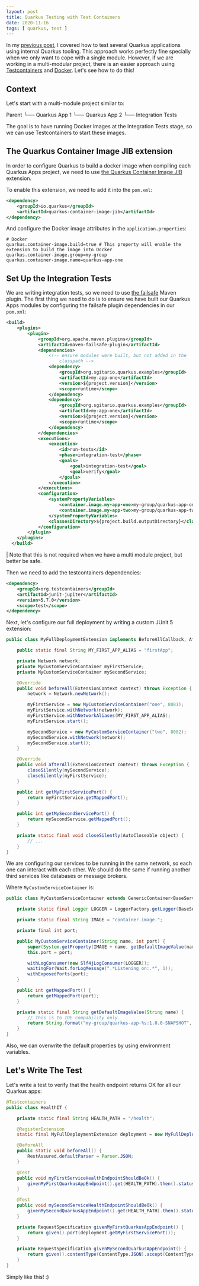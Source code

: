 ```yaml
---
layout: post
title: Quarkus Testing with Test Containers
date: 2020-11-16
tags: [ quarkus, test ]
---
```


In my [previous post](https://sgitario.github.io/quarkus-test-framework/), I covered how to test several Quarkus applications using internal Quarkus tooling. This approach works perfectly fine specially when we only want to cope with a single module. However, if we are working in a multi-modular project, there is an easier approach using [Testcontainers](https://www.testcontainers.org/) and [Docker](https://www.docker.com/). Let's see how to do this!

## Context

Let's start with a multi-module project similar to:

Parent
└── Quarkus App 1
└── Quarkus App 2
└── Integration Tests

The goal is to have running Docker images at the Integration Tests stage, so we can use Testcontainers to start these images.

## The Quarkus Container Image JIB extension

In order to configure Quarkus to build a docker image when compiling each Quarkus Apps project, we need to use [the Quarkus Container Image JIB](https://quarkus.io/guides/container-image) extension.

To enable this extension, we need to add it into the `pom.xml`:

```xml
<dependency>
    <groupId>io.quarkus</groupId>
    <artifactId>quarkus-container-image-jib</artifactId>
</dependency>
```

And configure the Docker image attributes in the `application.properties`:

```
# Docker
quarkus.container-image.build=true # This property will enable the extension to build the image into Docker
quarkus.container-image.group=my-group
quarkus.container-image.name=quarkus-app-one
```

## Set Up the Integration Tests

We are writing integration tests, so we need to use [the failsafe](https://maven.apache.org/surefire/maven-failsafe-plugin/) Maven plugin. The first thing we need to do is to ensure we have built our Quarkus Apps modules by configuring the failsafe plugin dependencies in our `pom.xml`:

```xml
<build>
    <plugins>
        <plugin>
            <groupId>org.apache.maven.plugins</groupId>
            <artifactId>maven-failsafe-plugin</artifactId>
            <dependencies>
                <!-- ensure modules were built, but not added in the 
                    classpath -->
                <dependency>
                    <groupId>org.sgitario.quarkus.examples</groupId>
                    <artifactId>my-app-one</artifactId>
                    <version>${project.version}</version>
                    <scope>runtime</scope>
                </dependency>
                <dependency>
                    <groupId>org.sgitario.quarkus.examples</groupId>
                    <artifactId>my-app-one</artifactId>
                    <version>${project.version}</version>
                    <scope>runtime</scope>
                </dependency>
            </dependencies>
            <executions>
                <execution>
                    <id>run-tests</id>
                    <phase>integration-test</phase>
                    <goals>
                        <goal>integration-test</goal>
                        <goal>verify</goal>
                    </goals>
                </execution>
            </executions>
            <configuration>
                <systemPropertyVariables>
                    <container.image.my-app-one>my-group/quarkus-app-one:${project.version}</container.image.my-app-one>
                    <container.image.my-app-two>my-group/quarkus-app-two:${project.version}</container.image.my-app-two>
                </systemPropertyVariables>
                <classesDirectory>${project.build.outputDirectory}</classesDirectory>
            </configuration>
        </plugin>
    </plugins>
  </build>
```

| Note that this is not required when we have a multi module project, but better be safe.

Then we need to add the testcontainers dependencies:

```xml
<dependency>
    <groupId>org.testcontainers</groupId>
    <artifactId>junit-jupiter</artifactId>
    <version>5.7.0</version>
    <scope>test</scope>
</dependency>
```

Next, let's configure our full deployment by writing a custom JUnit 5 extension:

```java
public class MyFullDeploymentExtension implements BeforeAllCallback, AfterAllCallback {

    public static final String MY_FIRST_APP_ALIAS = "firstApp";

    private Network network;
    private MyCustomServiceContainer myFirstService;
    private MyCustomServiceContainer mySecondService;

    @Override
    public void beforeAll(ExtensionContext context) throws Exception {
        network = Network.newNetwork();

        myFirstService = new MyCustomServiceContainer("one", 8081);
        myFirstService.withNetwork(network);
        myFirstService.withNetworkAliases(MY_FIRST_APP_ALIAS);
        myFirstService.start();

        mySecondService = new MyCustomServiceContainer("two", 8082);
        mySecondService.withNetwork(network);
        mySecondService.start();
    }

    @Override
    public void afterAll(ExtensionContext context) throws Exception {
        closeSilently(mySecondService);
        closeSilently(myFirstService);
    }

    public int getMyFirstServicePort() {
        return myFirstService.getMappedPort();
    }

    public int getMySecondServicePort() {
        return mySecondService.getMappedPort();
    }

    private static final void closeSilently(AutoCloseable object) {
        // ...
    }
}
```

We are configuring our services to be running in the same network, so each one can interact with each other. We should do the same if running another third services like databases or message brokers.

Where `MyCustomServiceContainer` is:

```java
public class MyCustomServiceContainer extends GenericContainer<BaseServiceContainer> {

    private static final Logger LOGGER = LoggerFactory.getLogger(BaseServiceContainer.class);

    private static final String IMAGE = "container.image.";

    private final int port;

    public MyCustomServiceContainer(String name, int port) {
        super(System.getProperty(IMAGE + name, getDefaultImageValue(name)));
        this.port = port;

        withLogConsumer(new Slf4jLogConsumer(LOGGER));
        waitingFor(Wait.forLogMessage(".*Listening on:.*", 1));
        withExposedPorts(port);
    }

    public int getMappedPort() {
        return getMappedPort(port);
    }

    private static final String getDefaultImageValue(String name) {
        // This is to IDE compability only.
        return String.format("my-group/quarkus-app-%s:1.0.0-SNAPSHOT", name);
    }
}
```

Also, we can overwrite the default properties by using environment variables.

## Let's Write The Test

Let's write a test to verify that the health endpoint returns OK for all our Quarkus apps:

```java
@Testcontainers
public class HealthIT {

    private static final String HEALTH_PATH = "/health";

    @RegisterExtension
    static final MyFullDeploymentExtension deployment = new MyFullDeploymentExtension();

    @BeforeAll
    public static void beforeAll() {
        RestAssured.defaultParser = Parser.JSON;
    }

    @Test
    public void myFirstServiceHealthEndpointShouldBeOk() {
        givenMyFirstQuarkusAppEndpoint().get(HEALTH_PATH).then().statusCode(HttpStatus.SC_OK);
    }

    @Test
    public void mySecondServiceHealthEndpointShouldBeOk() {
        givenMySecondQuarkusAppEndpoint().get(HEALTH_PATH).then().statusCode(HttpStatus.SC_OK);
    }

    private RequestSpecification givenMyFirstQuarkusAppEndpoint() {
        return given().port(deployment.getMyFirstServicePort());
    }

    private RequestSpecification givenMySecondQuarkusAppEndpoint() {
        return given().contentType(ContentType.JSON).accept(ContentType.JSON).port(deployment.getMySecondServicePort());
    }
} 
```

Simply like this! :)
